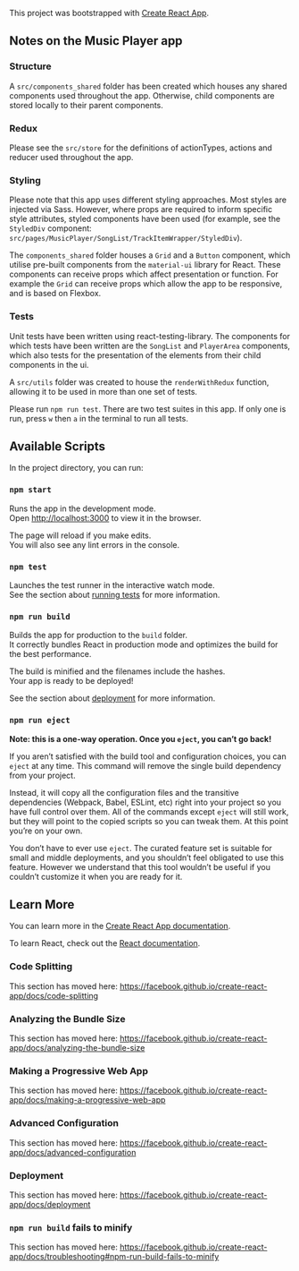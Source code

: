 This project was bootstrapped with [Create React App](https://github.com/facebook/create-react-app).

## Notes on the Music Player app

### Structure

A `src/components_shared` folder has been created which houses any shared components used throughout the app. Otherwise, child components are stored locally to their parent components.

### Redux

Please see the `src/store` for the definitions of actionTypes, actions and reducer used throughout the app.

### Styling

Please note that this app uses different styling approaches. Most styles are injected via Sass. However, where props are required to inform specific style attributes, styled components have been used (for example, see the `StyledDiv` component: `src/pages/MusicPlayer/SongList/TrackItemWrapper/StyledDiv`).

The `components_shared` folder houses a `Grid` and a `Button` component, which utilise pre-built components from the `material-ui` library for React. These components can receive props which affect presentation or function. For example the `Grid` can receive props which allow the app to be responsive, and is based on Flexbox.

### Tests

Unit tests have been written using react-testing-library. The components for which tests have been written are the `SongList` and `PlayerArea` components, which also tests for the presentation of the elements from their child components in the ui.

A `src/utils` folder was created to house the `renderWithRedux` function, allowing it to be used in more than one set of tests.

Please run `npm run test`. There are two test suites in this app. If only one is run, press `w` then `a` in the terminal to run all tests.

## Available Scripts

In the project directory, you can run:

### `npm start`

Runs the app in the development mode.<br>
Open [http://localhost:3000](http://localhost:3000) to view it in the browser.

The page will reload if you make edits.<br>
You will also see any lint errors in the console.

### `npm test`

Launches the test runner in the interactive watch mode.<br>
See the section about [running tests](https://facebook.github.io/create-react-app/docs/running-tests) for more information.

### `npm run build`

Builds the app for production to the `build` folder.<br>
It correctly bundles React in production mode and optimizes the build for the best performance.

The build is minified and the filenames include the hashes.<br>
Your app is ready to be deployed!

See the section about [deployment](https://facebook.github.io/create-react-app/docs/deployment) for more information.

### `npm run eject`

**Note: this is a one-way operation. Once you `eject`, you can’t go back!**

If you aren’t satisfied with the build tool and configuration choices, you can `eject` at any time. This command will remove the single build dependency from your project.

Instead, it will copy all the configuration files and the transitive dependencies (Webpack, Babel, ESLint, etc) right into your project so you have full control over them. All of the commands except `eject` will still work, but they will point to the copied scripts so you can tweak them. At this point you’re on your own.

You don’t have to ever use `eject`. The curated feature set is suitable for small and middle deployments, and you shouldn’t feel obligated to use this feature. However we understand that this tool wouldn’t be useful if you couldn’t customize it when you are ready for it.

## Learn More

You can learn more in the [Create React App documentation](https://facebook.github.io/create-react-app/docs/getting-started).

To learn React, check out the [React documentation](https://reactjs.org/).

### Code Splitting

This section has moved here: https://facebook.github.io/create-react-app/docs/code-splitting

### Analyzing the Bundle Size

This section has moved here: https://facebook.github.io/create-react-app/docs/analyzing-the-bundle-size

### Making a Progressive Web App

This section has moved here: https://facebook.github.io/create-react-app/docs/making-a-progressive-web-app

### Advanced Configuration

This section has moved here: https://facebook.github.io/create-react-app/docs/advanced-configuration

### Deployment

This section has moved here: https://facebook.github.io/create-react-app/docs/deployment

### `npm run build` fails to minify

This section has moved here: https://facebook.github.io/create-react-app/docs/troubleshooting#npm-run-build-fails-to-minify
